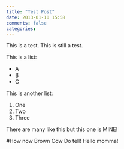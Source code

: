```yaml
---
title: "Test Post"
date: 2013-01-10 15:58
comments: false
categories: 
---
```

This is a test. This is still a test.

This is a list:

* A
* B
* C

This is another list:

1. One
2. Two
3. Three

There are many like this but this one is MINE!

#How now Brown Cow
Do tell!
Hello momma!
